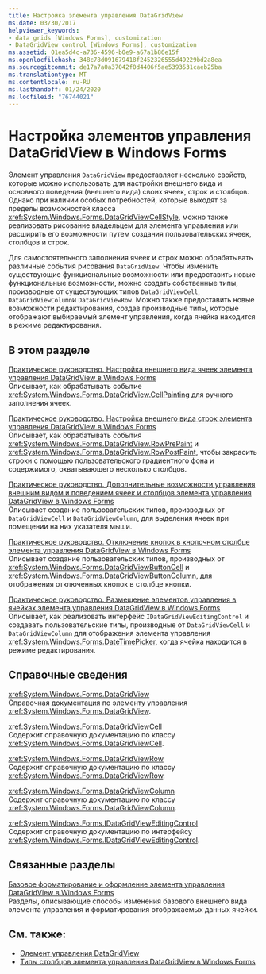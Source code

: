 ```yaml
---
title: Настройка элемента управления DataGridView
ms.date: 03/30/2017
helpviewer_keywords:
- data grids [Windows Forms], customization
- DataGridView control [Windows Forms], customization
ms.assetid: 01ea5d4c-a736-4596-b0e9-a67a1b86e15f
ms.openlocfilehash: 348c78d091679418f2452326555d49229bd2a8ea
ms.sourcegitcommit: de17a7a0a37042f0d4406f5ae5393531caeb25ba
ms.translationtype: MT
ms.contentlocale: ru-RU
ms.lasthandoff: 01/24/2020
ms.locfileid: "76744021"
---
```

# <a name="customizing-the-windows-forms-datagridview-control"></a>Настройка элементов управления DataGridView в Windows Forms
Элемент управления `DataGridView` предоставляет несколько свойств, которые можно использовать для настройки внешнего вида и основного поведения (внешнего вида) своих ячеек, строк и столбцов. Однако при наличии особых потребностей, которые выходят за пределы возможностей класса <xref:System.Windows.Forms.DataGridViewCellStyle>, можно также реализовать рисование владельцем для элемента управления или расширить его возможности путем создания пользовательских ячеек, столбцов и строк.  
  
 Для самостоятельного заполнения ячеек и строк можно обрабатывать различные события рисования `DataGridView`. Чтобы изменить существующие функциональные возможности или предоставить новые функциональные возможности, можно создать собственные типы, производные от существующих типов `DataGridViewCell`, `DataGridViewColumn`и `DataGridViewRow`. Можно также предоставить новые возможности редактирования, создав производные типы, которые отображают выбираемый элемент управления, когда ячейка находится в режиме редактирования.  
  
## <a name="in-this-section"></a>В этом разделе  
 [Практическое руководство. Настройка внешнего вида ячеек элемента управления DataGridView в Windows Forms](customize-the-appearance-of-cells-in-the-datagrid.md)  
 Описывает, как обрабатывать событие <xref:System.Windows.Forms.DataGridView.CellPainting> для ручного заполнения ячеек.  
  
 [Практическое руководство. Настройка внешнего вида строк элемента управления DataGridView в Windows Forms](customize-the-appearance-of-rows-in-the-datagrid.md)  
 Описывает, как обрабатывать события <xref:System.Windows.Forms.DataGridView.RowPrePaint> и <xref:System.Windows.Forms.DataGridView.RowPostPaint>, чтобы закрасить строки с помощью пользовательского градиентного фона и содержимого, охватывающего несколько столбцов.  
  
 [Практическое руководство. Дополнительные возможности управления внешним видом и поведением ячеек и столбцов элемента управления DataGridView в Windows Forms](customize-cells-and-columns-in-the-datagrid-by-extending-behavior.md)  
 Описывает создание пользовательских типов, производных от `DataGridViewCell` и `DataGridViewColumn`, для выделения ячеек при помещении на них указателя мыши.  
  
 [Практическое руководство. Отключение кнопок в кнопочном столбце элемента управления DataGridView в Windows Forms](disable-buttons-in-a-button-column-in-the-datagrid.md)  
 Описывает создание пользовательских типов, производных от <xref:System.Windows.Forms.DataGridViewButtonCell> и <xref:System.Windows.Forms.DataGridViewButtonColumn>, для отображения отключенных кнопок в столбце кнопки.  
  
 [Практическое руководство. Размещение элементов управления в ячейках элемента управления DataGridView в Windows Forms](how-to-host-controls-in-windows-forms-datagridview-cells.md)  
 Описывает, как реализовать интерфейс `IDataGridViewEditingControl` и создавать пользовательские типы, производные от `DataGridViewCell` и `DataGridViewColumn` для отображения элемента управления <xref:System.Windows.Forms.DateTimePicker>, когда ячейка находится в режиме редактирования.  
  
## <a name="reference"></a>Справочные сведения  
 <xref:System.Windows.Forms.DataGridView>  
 Справочная документация по элементу управления <xref:System.Windows.Forms.DataGridView>.  
  
 <xref:System.Windows.Forms.DataGridViewCell>  
 Содержит справочную документацию по классу <xref:System.Windows.Forms.DataGridViewCell>.  
  
 <xref:System.Windows.Forms.DataGridViewRow>  
 Содержит справочную документацию по классу <xref:System.Windows.Forms.DataGridViewRow>.  
  
 <xref:System.Windows.Forms.DataGridViewColumn>  
 Содержит справочную документацию по классу <xref:System.Windows.Forms.DataGridViewColumn>.  
  
 <xref:System.Windows.Forms.IDataGridViewEditingControl>  
 Содержит справочную документацию по интерфейсу <xref:System.Windows.Forms.IDataGridViewEditingControl>.  
  
## <a name="related-sections"></a>Связанные разделы  
 [Базовое форматирование и оформление элемента управления DataGridView в Windows Forms](basic-formatting-and-styling-in-the-windows-forms-datagridview-control.md)  
 Разделы, описывающие способы изменения базового внешнего вида элемента управления и форматирования отображаемых данных ячейки.  
  
## <a name="see-also"></a>См. также:

- [Элемент управления DataGridView](datagridview-control-windows-forms.md)
- [Типы столбцов элемента управления DataGridView в Windows Forms](column-types-in-the-windows-forms-datagridview-control.md)
